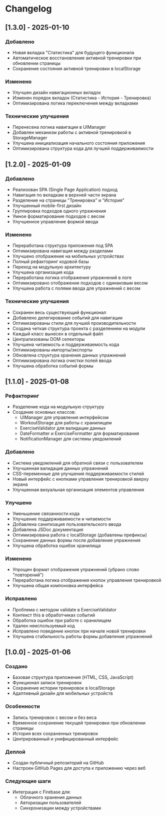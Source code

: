 # Changelog

## [1.3.0] - 2025-01-10

### Добавлено
- Новая вкладка "Статистика" для будущего функционала
- Автоматическое восстановление активной тренировки при обновлении страницы
- Сохранение состояния активной тренировки в localStorage

### Изменено
- Улучшен дизайн навигационных вкладок
- Изменен порядок вкладок (Статистика - История - Тренировка)
- Оптимизирована логика переключения между вкладками

### Технические улучшения
- Перенесена логика навигации в UIManager
- Добавлен механизм работы с активной тренировкой в StorageManager
- Улучшена инициализация начального состояния приложения
- Оптимизирована структура кода для лучшей поддерживаемости

## [1.2.0] - 2025-01-09

### Добавлено
- Реализован SPA (Single Page Application) подход
- Навигация по вкладкам в верхней части экрана
- Разделение на страницы "Тренировка" и "История"
- Улучшенный mobile-first дизайн
- Группировка подходов одного упражнения
- Умное форматирование подходов с весом
- Улучшенное управление формой ввода

### Изменено
- Переработана структура приложения под SPA
- Оптимизирована навигация между разделами
- Улучшено отображение на мобильных устройствах
- Полный рефакторинг кодовой базы
- Переход на модульную архитектуру
- Улучшена организация кода
- Переработана логика отображения упражнений в логе
- Оптимизировано отображение подходов с одинаковым весом
- Улучшена работа с полями ввода для упражнений с весом

### Технические улучшения
- Сохранен весь существующий функционал
- Добавлено делегирование событий для навигации
- Оптимизированы стили для лучшей производительности
- Создана четкая структура проекта с разделением на модули
- Каждый класс вынесен в отдельный файл
- Централизованы DOM селекторы
- Улучшена читаемость и поддерживаемость кода
- Оптимизированы импорты/экспорты
- Обновлена структура хранения данных упражнений
- Оптимизирована логика очистки полей ввода
- Улучшена обработка событий формы

## [1.1.0] - 2025-01-08

### Рефакторинг
- Разделение кода на модульную структуру
- Создание основных классов:
  - UIManager для управления интерфейсом
  - WorkoutStorage для работы с хранилищем
  - ExerciseValidator для валидации данных
  - DateFormatter и ExerciseFormatter для форматирования
  - NotificationManager для системы уведомлений

### Добавлено
- Система уведомлений для обратной связи с пользователем
- Улучшенная валидация данных упражнений
- CSS-переменные для улучшения поддерживаемости стилей
- Новый интерфейс с кнопками управления тренировкой вверху экрана
- Улучшенная визуальная организация элементов управления

### Улучшено
- Уменьшение связанности кода
- Улучшение поддерживаемости и читаемости
- Добавлена санитизация пользовательского ввода
- Добавлена JSDoc документация
- Оптимизирована работа с localStorage (добавлены префиксы)
- Сохранение данных формы после добавления упражнения
- Улучшена обработка ошибок хранилища

### Изменено
- Упрощен формат отображения упражнений (убрано слово "повторений")
- Переработана логика отображения кнопок управления тренировкой
- Улучшена общая компоновка интерфейса

### Исправлено
- Проблема с методом validate в ExerciseValidator
- Контекст this в обработчиках событий
- Обработка ошибок при работе с хранилищем
- Удален неиспользуемый код
- Исправлено поведение кнопок при начале новой тренировки
- Улучшена стабильность работы формы добавления упражнений


## [1.0.0] - 2025-01-06

### Создано
- Базовая структура приложения (HTML, CSS, JavaScript)
- Функционал записи тренировок
- Сохранение истории тренировок в localStorage
- Адаптивный дизайн для мобильных устройств

### Особенности
- Запись тренировок с весом и без веса
- Временное сохранение текущей тренировки при обновлении страницы
- История всех сохраненных тренировок
- Центрированный и унифицированный интерфейс

### Деплой
- Создан публичный репозиторий на GitHub
- Настроен GitHub Pages для доступа к приложению через веб

### Следующие шаги
- Интеграция с Firebase для:
  - Облачного хранения данных
  - Авторизации пользователей
  - Синхронизации между устройствами